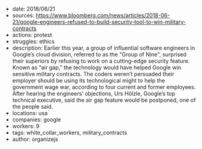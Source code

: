 - date: 2018/06/21
- sources: https://www.bloomberg.com/news/articles/2018-06-21/google-engineers-refused-to-build-security-tool-to-win-military-contracts
- actions: protest
- struggles: ethics
- description: Earlier this year, a group of influential software engineers in Google’s cloud division, referred to as the "Group of Nine", surprised their superiors by refusing to work on a cutting-edge security feature. Known as “air gap,” the technology would have helped Google win sensitive military contracts. The coders weren’t persuaded their employer should be using its technological might to help the government wage war, according to four current and former employees. After hearing the engineers’ objections, Urs Hölzle, Google’s top technical executive, said the air gap feature would be postponed, one of the people said. 
- locations: usa
- companies: google
- workers: 9
- tags: white_collar_workers, military_contracts
- author: organizejs
